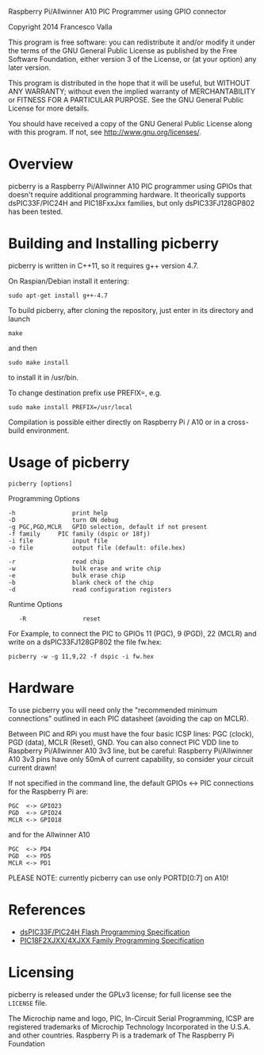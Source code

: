 Raspberry Pi/Allwinner A10 PIC Programmer using GPIO connector

Copyright 2014 Francesco Valla

This program is free software: you can redistribute it and/or modify it under the terms of the GNU General Public License as published by the Free Software Foundation, either version 3 of the License, or (at your option) any later version.

This program is distributed in the hope that it will be useful, but WITHOUT ANY WARRANTY; without even the implied warranty of MERCHANTABILITY or FITNESS FOR A PARTICULAR PURPOSE.  See the GNU General Public License for more details.

You should have received a copy of the GNU General Public License along with this program.  If not, see <http://www.gnu.org/licenses/>.

# Overview

picberry is a Raspberry Pi/Allwinner A10 PIC programmer using GPIOs that doesn't require additional programming hardware.
It theorically supports dsPIC33F/PIC24H and PIC18FxxJxx families, but only dsPIC33FJ128GP802 has been tested.

# Building and Installing picberry

picberry is written in C++11, so it requires g++ version 4.7.

On Raspian/Debian install it entering:

	sudo apt-get install g++-4.7

To build picberry, after cloning the repository, just enter in its directory and launch

	make

and then
	
	sudo make install

to install it in /usr/bin.

To change destination prefix use PREFIX=, e.g.

	sudo make install PREFIX=/usr/local


Compilation is possible either directly on Raspberry Pi / A10 or in a cross-build environment.

# Usage of picberry

	picberry [options]
       
Programming Options

	-h                print help
	-D                turn ON debug
	-g PGC,PGD,MCLR   GPIO selection, default if not present
	-f family	  PIC family (dspic or 18fj)
	-i file           input file
	-o file           output file (default: ofile.hex)

	-r                read chip
	-w                bulk erase and write chip
	-e                bulk erase chip
	-b                blank check of the chip
	-d                read configuration registers

Runtime Options

       -R                reset

For Example, to connect the PIC to GPIOs 11 (PGC), 9 (PGD), 22 (MCLR) and write on a dsPIC33FJ128GP802 the file fw.hex:

	picberry -w -g 11,9,22 -f dspic -i fw.hex

# Hardware

To use picberry you will need only the "recommended minimum connections" outlined in each PIC datasheet (avoiding the cap on MCLR).

Between PIC and RPi you must have the four basic ICSP lines: PGC (clock), PGD (data), MCLR (Reset), GND.
You can also connect PIC VDD line to Raspberry Pi/Allwinner A10 3v3 line, but be careful: Raspberry Pi/Allwinner A10 3v3 pins have only 50mA of current capability, so consider your circuit current drawn!

If not specified in the command line, the default GPIOs <-> PIC connections for the Raspberry Pi are:

	PGC  <-> GPIO23
	PGD  <-> GPIO24
	MCLR <-> GPIO18
	
and for the Allwinner A10

	PGC  <-> PD4
	PGD  <-> PD5
	MCLR <-> PD1
	
PLEASE NOTE: currently picberry can use only PORTD[0:7] on A10!
	
# References

- [dsPIC33F/PIC24H Flash Programming Specification](http://ww1.microchip.com/downloads/en/DeviceDoc/70152H.pdf)
- [PIC18F2XJXX/4XJXX Family Programming Specification](http://ww1.microchip.com/downloads/en/DeviceDoc/39687e.pdf)

# Licensing

picberry is released under the GPLv3 license; for full license see the `LICENSE` file.

The Microchip name and logo, PIC, In-Circuit Serial Programming, ICSP are registered trademarks of Microchip Technology Incorporated in the U.S.A. and other countries.
Raspberry Pi is a trademark of The Raspberry Pi Foundation



